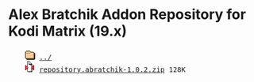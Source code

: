 # Alex Bratchik Addon Repository for Kodi Matrix (19.x)
<pre>
    <img src="../../icons/folder.gif" alt="[DIR]" > <a href="../">../</a>
    <img src="../../icons/compressed.gif" alt="[ZIP]" > <a href="repository.abratchik-1.0.2.zip">repository.abratchik-1.0.2.zip</a> 128K
</pre>



